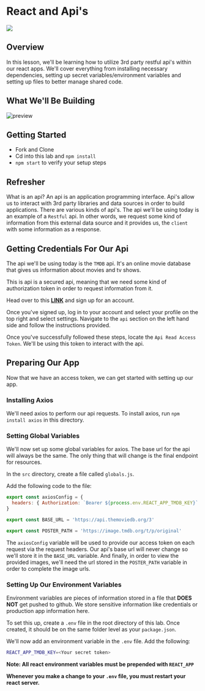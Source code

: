 # React and Api's

![](https://madooei.github.io/cs421_sp20_homepage/assets/client-server-1.png)

## Overview

In this lesson, we'll be learning how to utilize 3rd party restful api's within our react apps. We'll cover everything from installing necessary dependencies, setting up secret variables/environment variables and setting up files to better manage shared code.

## What We'll Be Building

![preview](images/preview.png)

## Getting Started

- Fork and Clone
- Cd into this lab and `npm install`
- `npm start` to verify your setup steps

## Refresher

What is an api? An api is an application programming interface. Api's allow us to interact with 3rd party libraries and data sources in order to build applications. There are various kinds of api's. The api we'll be using today is an example of a `Restful` api. In other words, we request some kind of information from this external data source and it provides us, the `client` with some information as a response.

## Getting Credentials For Our Api

The api we'll be using today is the `TMDB` api. It's an online movie database that gives us information about movies and tv shows.

This is api is a secured api, meaning that we need some kind of authorization token in order to request information from it.

Head over to this **[LINK](https://www.themoviedb.org/)** and sign up for an account.

Once you've signed up, log in to your account and select your profile on the top right and select settings. Navigate to the `api` section on the left hand side and follow the instructions provided.

Once you've successfully followed these steps, locate the `Api Read Access Token`. We'll be using this token to interact with the api.

## Preparing Our App

Now that we have an access token, we can get started with setting up our app.

### Installing Axios

We'll need axios to perform our api requests. To install axios, run `npm install axios` in this directory.

### Setting Global Variables

We'll now set up some global variables for axios. The base url for the api will always be the same. The only thing that will change is the final endpoint for resources.

In the `src` directory, create a file called `globals.js`.

Add the following code to the file:

```js
export const axiosConfig = {
  headers: { Authorization: `Bearer ${process.env.REACT_APP_TMDB_KEY}` }
}

export const BASE_URL = 'https://api.themoviedb.org/3'

export const POSTER_PATH = 'https://image.tmdb.org/t/p/original'
```

The `axiosConfig` variable will be used to provide our access token on each request via the request headers. Our api's base url will never change so we'll store it in the `BASE_URL` variable. And finally, in order to view the provided images, we'll need the url stored in the `POSTER_PATH` variable in order to complete the image urls.

### Setting Up Our Environment Variables

Environment variables are pieces of information stored in a file that **DOES NOT** get pushed to github. We store sensitive information like credentials or production app information here.

To set this up, create a `.env` file in the root directory of this lab. Once created, it should be on the same folder level as your `package.json`.

We'll now add an environment variable in the `.env` file. Add the following:

```sh
REACT_APP_TMDB_KEY=<Your secret token>
```

**Note: All react environment variables must be prepended with `REACT_APP`**

**Whenever you make a change to your `.env` file, you must restart your react server.**
